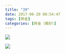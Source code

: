 ```yaml
---
title: "39"
date: 2017-06-20 08:54:47
tags: [碎金]
categories: [碎金（摘抄）]
---
```




![](https://imglf2.nosdn.127.net/img/TnB1emMvUDlvNjRmYTJuZW5UQVZLMTlUNEI4TVd0RGNDRXFKc0JXWGVUL1lPVy9XYWxLekVRPT0.jpg)

![](https://imglf.nosdn.127.net/img/TnB1emMvUDlvNjRmYTJuZW5UQVZLeTFhdGlEdUdDV0kvR0MvaVFqQjNKSzdwTzFHbGQ5cmJBPT0.jpg)